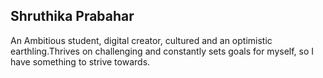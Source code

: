 ## Shruthika Prabahar

An Ambitious student, digital creator, cultured and an optimistic earthling.Thrives on challenging and constantly sets goals for myself, so I have something to strive towards.



